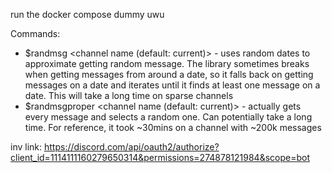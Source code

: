 run the docker compose dummy uwu

Commands:
- \$randmsg <channel name (default: current)> - uses random dates to approximate getting random message. The library sometimes breaks when getting messages from around a date, so it falls back on getting messages on a date and iterates until it finds at least one message on a date. This will take a long time on sparse channels
- \$randmsgproper <channel name (default: current)> - actually gets every message and selects a random one. Can potentially take a long time. For reference, it took ~30mins on a channel with ~200k messages

inv link: https://discord.com/api/oauth2/authorize?client_id=1114111160279650314&permissions=274878121984&scope=bot 
